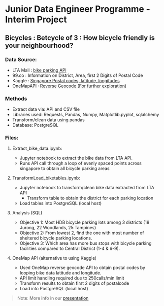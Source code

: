 # Junior Data Engineer Programme - Interim Project 
## Bicycles : Betcycle of 3 : How bicycle friendly is your neighbourhood? 

### **Data Source:** 
- LTA Mall : [bike parking API](https://datamall.lta.gov.sg/content/datamall/en.html)
- 99.co : Information on District, Area, first 2 Digits of Postal Code 
- Kaggle :  [Singapore Postal codes, latitude, longitudes](https://www.kaggle.com/datasets/mylee2009/singapore-postal-code-mapper)
- OneMapAPI : [Reverse Geocode (For further exploration)](https://www.onemap.gov.sg/apidocs/apidocs/#reverseGeocode)


### **Methods** 
- Extract data via: API and CSV file
- Libraries used: Requests, Pandas, Numpy, Matplotlib.pyplot, sqlalchemy
- Transform/clean data using pandas
- Database: PostgreSQL 

### Files: 
1. Extract_bike_data.ipynb:
    - Jupyter notebook to extract the bike data from LTA API. 
    - Runs API call through a loop of evenly spaced points across singapore to obtain all bicycle parking areas 
    

2. TransformLoad_biketables.ipynb:
    - Jupyter notebook to transform/clean bike data extracted from LTA API 
        - Transform table to obtain the district for each parking location    
    - Load tables into PostgreSQL (local host)  


3. Analysis (SQL)  
    - Objective 1: Most HDB bicycle parking lots among 3 districts (18 Jurong, 22 Woodlands, 25 Tampines)
    - Objective 2: From lowest 2, find the one with most number of sheltered bicycle parking locations.
    - Objective 3: Which area has more bus stops with bicycle parking facilities compared to Central District (1-4 & 6-9).


4. OneMap API (alternative to using Kaggle)
    - Used OneMap reverse geocode API to obtain postal codes by looping bike data latitude and longitude. 
    - API limit handling required due to 250calls/min limit
    - Transform results to obtain first 2 digits of postalcode 
    - Load into PostgreSQL (local host)

> Note: More info in our [presentation](https://github.com/JDE-2024/InterimPrjt/blob/main/Presentation-Betcycles%20of%203.pdf) 